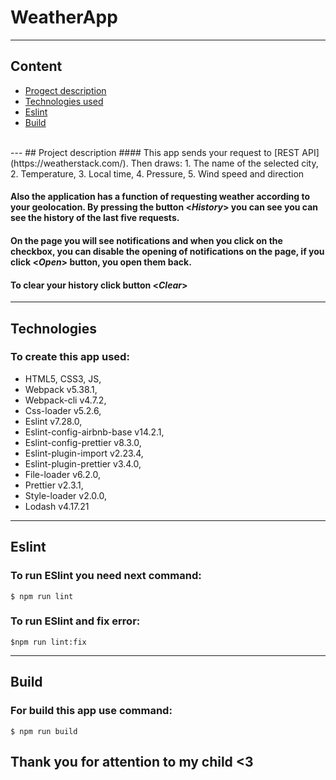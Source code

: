 # WeatherApp
---
## Content
* [Progect description](#progect-description)
* [Technologies used](#technologies)
* [Eslint](#eslint)
* [Build](#build)
<br/>
---
## Project description
#### This app sends your request to [REST API](https://weatherstack.com/). Then draws:
  1. The name of the selected city, 
  2. Temperature, 
  3. Local time,
  4. Pressure,
  5. Wind speed and direction
  
  #### Also the application has a function of requesting weather according to your geolocation. By pressing the button <*History*> you can see you can see the history of the last five requests.
  #### On the page you will see notifications and when you click on the checkbox, you can disable the opening of notifications on the page, if you click <*Open*> button, you open them back.

  #### To clear your history click button <*Clear*>
---
## Technologies
### To create this app used: 
 * HTML5, CSS3, JS,
 * Webpack v5.38.1,
 * Webpack-cli v4.7.2,
 * Css-loader v5.2.6,
 * Eslint v7.28.0,
 * Eslint-config-airbnb-base v14.2.1,
 * Eslint-config-prettier v8.3.0,
 * Eslint-plugin-import v2.23.4,
 * Eslint-plugin-prettier v3.4.0,
 * File-loader v6.2.0,
 * Prettier v2.3.1,
 * Style-loader v2.0.0,
 * Lodash v4.17.21
    
    
---
## Eslint
### To run ESlint you need next command:
```
$ npm run lint
```
### To run ESlint and fix error:
```
$npm run lint:fix
```
---
## Build
### For build this app use command: 
```
$ npm run build
```

## Thank you for attention to my child <3
